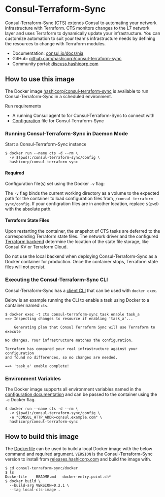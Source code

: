 # Consul-Terraform-Sync

Consul-Terraform-Sync (CTS) extends Consul to automating your network infrastructure with Terraform. CTS monitors changes to the L7 network layer and uses Terraform to dynamically update your infrastructure. You can customize automation to suit your team's infrastructure needs by defining the resources to change with Terraform modules.

* Documentation: [consul.io/docs/nia](https://www.consul.io/docs/nia)
* GitHub: [github.com/hashicorp/consul-terraform-sync](https://github.com/hashicorp/consul-terraform-sync)
* Community portal: [discuss.hashicorp.com](https://discuss.hashicorp.com/tags/c/consul/29/consul-terraform-sync)

## How to use this image

The Docker image [hashicorp/consul-terraform-sync](https://hub.docker.com/r/hashicorp/consul-terraform-sync) is available to run Consul-Terraform-Sync in a scheduled environment.

Run requirements
* A running Consul agent to for Consul-Terraform-Sync to connect with
* [Configuration](https://www.consul.io/docs/nia/configuration) file for Consul-Terraform-Sync

### Running Consul-Terraform-Sync in Daemon Mode

Start a Consul-Terraform-Sync instance

```
$ docker run --name cts -d --rm \
  -v $(pwd):/consul-terraform-sync/config \
  hashicorp/consul-terraform-sync
```

#### Required
Configuration file(s) set using the Docker `-v` flag:

The `-v` flag binds the current working directory as a volume to the expected path for the container to load configuration files from, `/consul-terraform-sync/config`. If your configration files are in another location, replace `$(pwd)` with the absolute path.

#### Terraform State Files

Upon restarting the container, the snapshot of CTS tasks are deferred to the corresponding Terraform state files. The network driver and the configured [Terraform backend](https://www.consul.io/docs/nia/configuration#backend) determine the location of the state file storage, like Consul KV or Terraform Cloud.

Do not use the local backend when deploying Consul-Terraform-Sync as a Docker container for production. Once the container stops, Terraform state files will not persist.

### Executing the Consul-Terraform-Sync CLI

Consul-Terraform-Sync has a [client CLI](https://www.consul.io/docs/nia/cli/task) that can be used with `docker exec`.

Below is an example running the CLI to enable a task using Docker to a container named `cts`.

```
$ docker exec -t cts consul-terraform-sync task enable task_a
==> Inspecting changes to resource if enabling 'task_a'...

    Generating plan that Consul Terraform Sync will use Terraform to execute

No changes. Your infrastructure matches the configuration.

Terraform has compared your real infrastructure against your configuration
and found no differences, so no changes are needed.

==> 'task_a' enable complete!
```

### Environment Variables

The Docker image supports all environment variables named in the [configuration documentation](https://www.consul.io/docs/nia/configuration) and can be passed to the container using the `-e` Docker flag.

```
$ docker run --name cts -d --rm \
  -v $(pwd):/consul-terraform-sync/config \
  -e "CONSUL_HTTP_ADDR=consul.example.com" \
  hashicorp/consul-terraform-sync
```

## How to build this image

The [Dockerfile](https://github.com/hashicorp/consul-terraform-sync/blob/master/docker/Dockerfile) can be used to build a local Docker image with the below command and required argument. `VERSION` is the Consul-Terraform-Sync version to install from [releases.hashicorp.com](https://releases.hashicorp.com/consul-terraform-sync/) and build the image with.

```
$ cd consul-terraform-sync/docker
$ ls
Dockerfile    README.md   docker-entry.point.sh*
$ docker build \
  --build-arg VERSION=0.2.1 \
  --tag local-cts-image .
```
